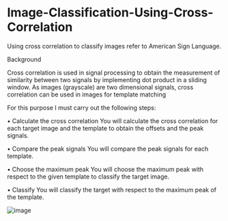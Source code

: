 # Image-Classification-Using-Cross-Correlation
Using cross correlation to classify images refer to American Sign Language.

Background

Cross correlation is used in signal processing to obtain the measurement of similarity between two signals by implementing dot product in a sliding window. As images (grayscale) are two dimensional signals, cross correlation can be used in images for template matching

 For this purpose I must carry out the following steps:

• Calculate the cross correlation You will calculate the cross correlation for each target image and the template to obtain the offsets and the peak signals.

• Compare the peak signals You will compare the peak signals for each template.

• Choose the maximum peak You will choose the maximum peak with respect to the given template to classify the target image.

• Classify You will classify the target with respect to the maximum peak of the template.

![image](https://github.com/OCanSagbas/Image-Classification-Using-Cross-Correlation/assets/73585899/d1682f81-bb1d-4313-84f2-500d5b1bf2e5)


